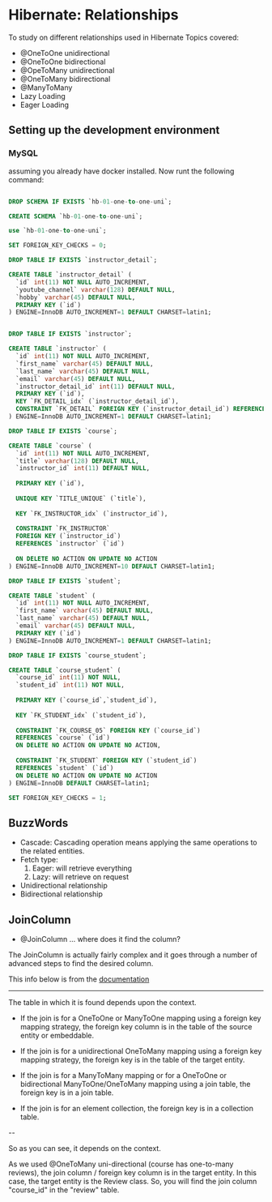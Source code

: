 # Hibernate: Relationships
To study on different relationships used in Hibernate
Topics covered:
- @OneToOne unidirectional
- @OneToOne bidirectional
- @OpeToMany unidirectional
- @OneToMany bidirectional
- @ManyToMany
- Lazy Loading
- Eager Loading

## Setting up the development environment

### MySQL
 
assuming you already have docker installed. Now runt the following command:

```sql

DROP SCHEMA IF EXISTS `hb-01-one-to-one-uni`;

CREATE SCHEMA `hb-01-one-to-one-uni`;

use `hb-01-one-to-one-uni`;

SET FOREIGN_KEY_CHECKS = 0;

DROP TABLE IF EXISTS `instructor_detail`;

CREATE TABLE `instructor_detail` (
  `id` int(11) NOT NULL AUTO_INCREMENT,
  `youtube_channel` varchar(128) DEFAULT NULL,
  `hobby` varchar(45) DEFAULT NULL,
  PRIMARY KEY (`id`)
) ENGINE=InnoDB AUTO_INCREMENT=1 DEFAULT CHARSET=latin1;


DROP TABLE IF EXISTS `instructor`;

CREATE TABLE `instructor` (
  `id` int(11) NOT NULL AUTO_INCREMENT,
  `first_name` varchar(45) DEFAULT NULL,
  `last_name` varchar(45) DEFAULT NULL,
  `email` varchar(45) DEFAULT NULL,
  `instructor_detail_id` int(11) DEFAULT NULL,
  PRIMARY KEY (`id`),
  KEY `FK_DETAIL_idx` (`instructor_detail_id`),
  CONSTRAINT `FK_DETAIL` FOREIGN KEY (`instructor_detail_id`) REFERENCES `instructor_detail` (`id`) ON DELETE NO ACTION ON UPDATE NO ACTION
) ENGINE=InnoDB AUTO_INCREMENT=1 DEFAULT CHARSET=latin1;

DROP TABLE IF EXISTS `course`;

CREATE TABLE `course` (
  `id` int(11) NOT NULL AUTO_INCREMENT,
  `title` varchar(128) DEFAULT NULL,
  `instructor_id` int(11) DEFAULT NULL,
  
  PRIMARY KEY (`id`),
  
  UNIQUE KEY `TITLE_UNIQUE` (`title`),
  
  KEY `FK_INSTRUCTOR_idx` (`instructor_id`),
  
  CONSTRAINT `FK_INSTRUCTOR` 
  FOREIGN KEY (`instructor_id`) 
  REFERENCES `instructor` (`id`) 
  
  ON DELETE NO ACTION ON UPDATE NO ACTION
) ENGINE=InnoDB AUTO_INCREMENT=10 DEFAULT CHARSET=latin1;

DROP TABLE IF EXISTS `student`;

CREATE TABLE `student` (
  `id` int(11) NOT NULL AUTO_INCREMENT,
  `first_name` varchar(45) DEFAULT NULL,
  `last_name` varchar(45) DEFAULT NULL,
  `email` varchar(45) DEFAULT NULL,
  PRIMARY KEY (`id`)
) ENGINE=InnoDB AUTO_INCREMENT=1 DEFAULT CHARSET=latin1;

DROP TABLE IF EXISTS `course_student`;

CREATE TABLE `course_student` (
  `course_id` int(11) NOT NULL,
  `student_id` int(11) NOT NULL,
  
  PRIMARY KEY (`course_id`,`student_id`),
  
  KEY `FK_STUDENT_idx` (`student_id`),
  
  CONSTRAINT `FK_COURSE_05` FOREIGN KEY (`course_id`) 
  REFERENCES `course` (`id`) 
  ON DELETE NO ACTION ON UPDATE NO ACTION,
  
  CONSTRAINT `FK_STUDENT` FOREIGN KEY (`student_id`) 
  REFERENCES `student` (`id`) 
  ON DELETE NO ACTION ON UPDATE NO ACTION
) ENGINE=InnoDB DEFAULT CHARSET=latin1;

SET FOREIGN_KEY_CHECKS = 1;

```

## BuzzWords
- Cascade: Cascading operation means applying the same operations to the related entities. 
- Fetch type: 
	1. Eager: will retrieve everything
	2. Lazy: will retrieve on request
- Unidirectional relationship
- Bidirectional relationship


## JoinColumn

- @JoinColumn ... where does it find the column?

The JoinColumn is actually fairly complex and it goes through a number of advanced steps to find the desired column.

This info below is from the [documentation](http://docs.oracle.com/javaee/7/api/javax/persistence/JoinColumn.html#name--) 

---

The table in which it is found depends upon the context.

- If the join is for a OneToOne or ManyToOne mapping using a foreign key mapping strategy, the foreign key column is in the table of the source entity or embeddable.

- If the join is for a unidirectional OneToMany mapping using a foreign key mapping strategy, the foreign key is in the table of the target entity.

- If the join is for a ManyToMany mapping or for a OneToOne or bidirectional ManyToOne/OneToMany mapping using a join table, the foreign key is in a join table.

- If the join is for an element collection, the foreign key is in a collection table.

--

So as you can see, it depends on the context.

As we used @OneToMany uni-directional (course has one-to-many reviews), the join column / foreign key column is in the target entity. In this case, the target entity is the Review class. So, you will find the join column "course_id" in the "review" table.

